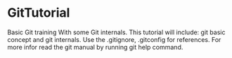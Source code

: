 # GitTutorial
Basic Git training With some Git internals.
This tutorial will include: git basic concept and git internals.
Use the .gitignore, .gitconfig for references.
For more infor read the git manual by running git help command.
